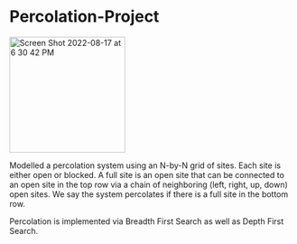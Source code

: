 # Percolation-Project

<img width="205" alt="Screen Shot 2022-08-17 at 6 30 42 PM" src="https://user-images.githubusercontent.com/91027112/185255299-3f82123b-254c-454d-a1d5-28de6e43ae8e.png">

Modelled a percolation system using an N-by-N grid of sites. Each site is
either open or blocked. A full site is an open site that can be connected to an open site in the top row via a chain of neighboring (left, right, up, down) open sites. We say the system percolates if there is a full site in the bottom row.

Percolation is implemented via Breadth First Search as well as Depth First Search.
